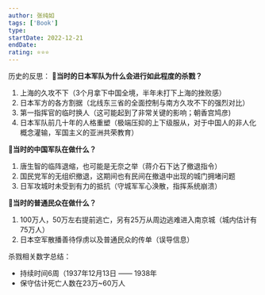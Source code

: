 ```yaml
---
author: 张纯如
tags: ['Book']
type: 
startDate: 2022-12-21
endDate:
rating: ⭐⭐⭐ 
---
```


历史的反思：
🔴**当时的日本军队为什么会进行如此程度的杀戮？**
  1. 上海的久攻不下（3个月拿下中国全境，半年未打下上海的挫败感）
  2. 日本军方的各方割据（北线东三省的全面控制与南方久攻不下的强烈对比）
  3. 第一指挥官的临时换人（这可能起到了非常关键的影响；朝香宫鸠彦)
  4. 日本军队前几十年的人格重塑（极端压抑的上下级服从，对于中国人的非人化概念灌输，军国主义的亚洲共荣教育）
  
🔴**当时的中国军队在做什么？**
  1. 唐生智的临阵退缩，也可能是无奈之举（蒋介石下达了撤退指令）
  2. 国民党军的无组织撤退，这期间也有民间在撤退中出现的城门拥堵问题
  3. 日军攻城时未受到有力的抵抗（守城军军心涣散，指挥系统崩溃）

🔴**当时的普通民众在做什么？**
1. 100万人，50万左右提前逃亡，另有25万从周边逃难进入南京城（城内估计有75万人）
2. 日本空军散播善待俘虏以及普通民众的传单（误导信息）


杀戮相关数字总结：
- 持续时间6周（1937年12月13日 —— 1938年
- 保守估计死亡人数在23万~60万人

